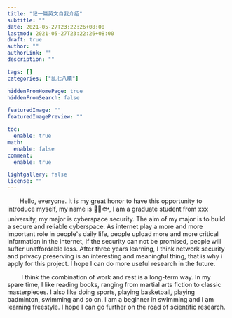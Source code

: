 ```yaml
---
title: "记一篇英文自我介绍"
subtitle: ""
date: 2021-05-27T23:22:26+08:00
lastmod: 2021-05-27T23:22:26+08:00
draft: true
author: ""
authorLink: ""
description: ""

tags: []
categories: ["乱七八糟"]

hiddenFromHomePage: true
hiddenFromSearch: false

featuredImage: ""
featuredImagePreview: ""

toc:
  enable: true
math:
  enable: false
comment:
  enable: true

lightgallery: false
license: ""
---
```


<!--more-->
&emsp;&emsp;Hello, everyone. It is my great honor to have this opportunity to introduce myself, my name is 🐏💗🐟, I am a graduate student from xxx university, my major is cyberspace security. The aim of my major is to build a secure and reliable cyberspace.
As internet play a more and more important role in people's daily life, people upload more and more critical information in the internet, if the security can not be promised, people will suffer unaffordable loss. After three years learning, I think network security and privacy preserving is an interesting and meaningful thing, that is why i apply for this project. I hope I can do more useful research in the future.


&emsp;&emsp; I think the combination of work and rest is a long-term way. In my spare time, I like reading books, ranging from martial arts fiction to classic masterpieces. I also like doing sports, playing basketball, playing badminton, swimming and so on. I am a beginner in swimming and I am learning freestyle. I hope I can go further on the road of scientific research.
